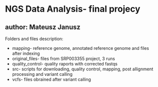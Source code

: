 # NGS Data Analysis- final projecy
## author: Mateusz Janusz

Folders and files description:
* mapping- reference genome, annotated reference genome and files after indexing
* original_files- files from SRP003355 project, 3 runs
* quality_control- quality raports with corrected fastqs
* src- scripts for downloading, quality control, mapping, post allignment processing and variant calling
* vcfs- files obrained after variant calling


